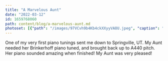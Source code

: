 ```yaml
---
title: "A Marvelous Aunt"
date: "2022-03-12"
id: 1659768060
path: content/blog/a-marvelous-aunt.md
photoset: [{"path": "/images/97VCvh9b4Kb4ckXXyyVA8U.jpeg", "caption": "", "thumbnail": "True"}, {"path": "/images/KNY6zwzC84hz2RTRmaRAm9.jpeg", "caption": "", "thumbnail": "False"}]
---
```

One of my very first piano tunings sent me down to Springville, UT. My Aunt needed her Brinkerhoff  piano tuned, and brought back up to A440 pitch. Her piano sounded amazing when finished! My Aunt was very pleased!